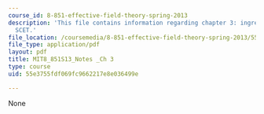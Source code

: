 ```yaml
---
course_id: 8-851-effective-field-theory-spring-2013
description: 'This file contains information regarding chapter 3: ingredients for
  SCET.'
file_location: /coursemedia/8-851-effective-field-theory-spring-2013/55e3755fdf069fc9662217e8e036499e_MIT8_851S13_IngrediForScet.pdf
file_type: application/pdf
layout: pdf
title: MIT8_851S13_Notes _Ch 3
type: course
uid: 55e3755fdf069fc9662217e8e036499e

---
```

None